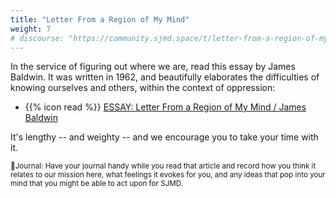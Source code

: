 ```yaml
---
title: "Letter From a Region of My Mind"
weight: 7
# discourse: "https://community.sjmd.space/t/letter-from-a-region-of-my-mind"
---
```


In the service of figuring out where we are, read this essay by James Baldwin. It was written in 1962, and beautifully elaborates the difficulties of knowing ourselves and others, within the context of oppression:

- {{% icon read %}} [ESSAY: Letter From a Region of My Mind / James Baldwin](https://www.newyorker.com/magazine/1962/11/17/letter-from-a-region-in-my-mind)

It's lengthy -- and weighty -- and we encourage you to take your time with it.

<small>📝Journal: Have your journal handy while you read that article and record how you think it relates to our mission here, what feelings it evokes for you, and any ideas that pop into your mind that you might be able to act upon for SJMD.</small>
